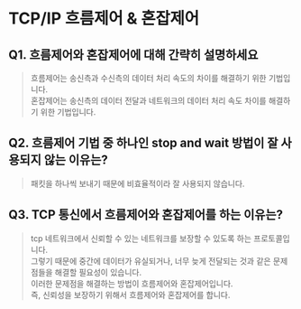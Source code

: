 # TCP/IP 흐름제어 & 혼잡제어

## Q1. 흐름제어와 혼잡제어에 대해 간략히 설명하세요
> 흐름제어는 송신측과 수신측의 데이터 처리 속도의 차이를 해결하기 위한 기법입니다.  
혼잡제어는 송신측의 데이터 전달과 네트워크의 데이터 처리 속도 차이를 해결하기 위한 기법입니다.  

## Q2. 흐름제어 기법 중 하나인 stop and wait 방법이 잘 사용되지 않는 이유는? 
> 패킷을 하나씩 보내기 때문에 비효율적이라 잘 사용되지 않습니다.   

## Q3. TCP 통신에서 흐름제어와 혼잡제어를 하는 이유는?  
> tcp 네트워크에서 신뢰할 수 있는 네트워크를 보장할 수 있도록 하는 프로토콜입니다.   
> 그렇기 때문에 중간에 데이터가 유실되거나, 너무 늦게 전달되는 것과 같은 문제점들을 해결할 필요성이 있습니다.   
> 이러한 문제점을 해결하는 방법이 흐름제어와 혼잡제어입니다.  
즉, 신뢰성을 보장하기 위해서 흐름제어와 혼잡제어를 합니다.  
